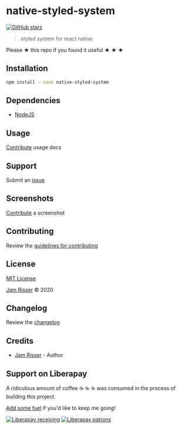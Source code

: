 # native-styled-system

[![GitHub stars](https://img.shields.io/github/stars/codejamninja/native-styled-system.svg?style=social&label=Stars)](https://github.com/codejamninja/native-styled-system)

> styled system for react native

Please ★ this repo if you found it useful ★ ★ ★

## Installation

```sh
npm install --save native-styled-system
```

## Dependencies

- [NodeJS](https://nodejs.org)

## Usage

[Contribute](https://github.com/codejamninja/native-styled-system/blob/master/CONTRIBUTING.md) usage docs

## Support

Submit an [issue](https://github.com/codejamninja/native-styled-system/issues/new)

## Screenshots

[Contribute](https://github.com/codejamninja/native-styled-system/blob/master/CONTRIBUTING.md) a screenshot

## Contributing

Review the [guidelines for contributing](https://github.com/codejamninja/native-styled-system/blob/master/CONTRIBUTING.md)

## License

[MIT License](https://github.com/codejamninja/native-styled-system/blob/master/LICENSE)

[Jam Risser](https://codejam.ninja) © 2020

## Changelog

Review the [changelog](https://github.com/codejamninja/native-styled-system/blob/master/CHANGELOG.md)

## Credits

- [Jam Risser](https://codejam.ninja) - Author

## Support on Liberapay

A ridiculous amount of coffee ☕ ☕ ☕ was consumed in the process of building this project.

[Add some fuel](https://liberapay.com/codejamninja/donate) if you'd like to keep me going!

[![Liberapay receiving](https://img.shields.io/liberapay/receives/codejamninja.svg?style=flat-square)](https://liberapay.com/codejamninja/donate)
[![Liberapay patrons](https://img.shields.io/liberapay/patrons/codejamninja.svg?style=flat-square)](https://liberapay.com/codejamninja/donate)
